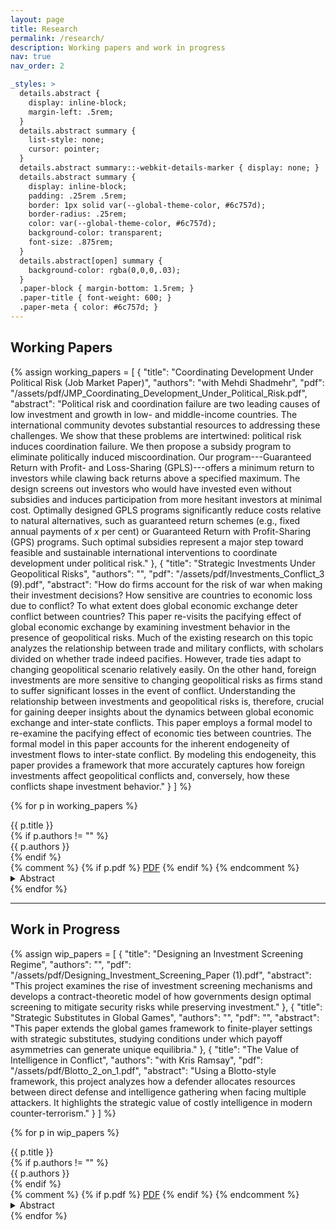 ```yaml
---
layout: page
title: Research
permalink: /research/
description: Working papers and work in progress
nav: true
nav_order: 2

_styles: >
  details.abstract {
    display: inline-block;
    margin-left: .5rem;
  }
  details.abstract summary {
    list-style: none;
    cursor: pointer;
  }
  details.abstract summary::-webkit-details-marker { display: none; }
  details.abstract summary {
    display: inline-block;
    padding: .25rem .5rem;
    border: 1px solid var(--global-theme-color, #6c757d);
    border-radius: .25rem;
    color: var(--global-theme-color, #6c757d);
    background-color: transparent;
    font-size: .875rem;
  }
  details.abstract[open] summary {
    background-color: rgba(0,0,0,.03);
  }
  .paper-block { margin-bottom: 1.5rem; }
  .paper-title { font-weight: 600; }
  .paper-meta { color: #6c757d; }
---
```


## Working Papers

{% assign working_papers = 
  [
    {
      "title": "Coordinating Development Under Political Risk (Job Market Paper)",
      "authors": "with Mehdi Shadmehr",
      "pdf": "/assets/pdf/JMP_Coordinating_Development_Under_Political_Risk.pdf",
      "abstract": "Political risk and coordination failure are two leading causes of low investment and growth in low- and middle-income countries. The international community devotes substantial resources to addressing these challenges. We show that these problems are intertwined: political risk induces coordination failure. We then propose a subsidy program to eliminate politically induced miscoordination. Our program---Guaranteed Return with Profit- and Loss-Sharing (GPLS)---offers a minimum return to investors while clawing back returns above a specified maximum. The design screens out investors who would have invested even without subsidies and induces participation from more hesitant investors at minimal cost. Optimally designed GPLS programs significantly reduce costs relative to natural alternatives, such as guaranteed return schemes (e.g., fixed annual payments of $x$ per cent) or Guaranteed Return with Profit-Sharing (GPS) programs. Such optimal subsidies represent a major step toward feasible and sustainable international interventions to coordinate development under political risk."
    },
    {
      "title": "Strategic Investments Under Geopolitical Risks",
      "authors": "",
      "pdf": "/assets/pdf/Investments_Conflict_3 (9).pdf",
      "abstract": "How do firms account for the risk of war when making their investment decisions? How sensitive are countries to economic loss due to conflict? To what extent does global economic exchange deter conflict between countries? This paper re-visits the pacifying effect of global economic exchange by examining investment behavior in the presence of geopolitical risks. Much of the existing research on this topic analyzes the relationship between trade and military conflicts, with scholars divided on whether trade indeed pacifies. However, trade ties adapt to changing geopolitical scenario relatively easily. On the other hand, foreign investments are more sensitive to changing geopolitical risks as firms stand to suffer significant losses in the event of conflict. Understanding the relationship between investments and geopolitical risks is, therefore, crucial for gaining deeper insights about the dynamics between global economic exchange and inter-state conflicts. This paper employs a formal model to re-examine the pacifying effect of economic ties between countries. The formal model in this paper accounts for the inherent endogeneity of investment flows to inter-state conflict. By modeling this endogeneity, this paper provides a framework that more accurately captures how foreign investments affect geopolitical conflicts and, conversely, how these conflicts shape investment behavior."
    }
  ]
%}

{% for p in working_papers %}
<div class="paper-block">
  <div class="paper-title">{{ p.title }}</div>
  {% if p.authors != "" %}<div class="paper-meta">{{ p.authors }}</div>{% endif %}
  <div class="mt-1">
    {% comment %}
    {% if p.pdf %}
      <a class="btn btn-sm btn-outline-primary" href="{{ p.pdf | relative_url }}" target="_blank">PDF</a>
    {% endif %}
    {% endcomment %}
    <details class="abstract">
      <summary>Abstract</summary>
      <div class="mt-2">{{ p.abstract }}</div>
    </details>
  </div>
</div>
{% endfor %}

---

## Work in Progress

{% assign wip_papers = 
  [
    {
      "title": "Designing an Investment Screening Regime",
      "authors": "",
      "pdf": "/assets/pdf/Designing_Investment_Screening_Paper (1).pdf",
      "abstract": "This project examines the rise of investment screening mechanisms and develops a contract-theoretic model of how governments design optimal screening to mitigate security risks while preserving investment."
    },
    {
      "title": "Strategic Substitutes in Global Games",
      "authors": "",
      "pdf": "",
      "abstract": "This paper extends the global games framework to finite-player settings with strategic substitutes, studying conditions under which payoff asymmetries can generate unique equilibria."
    },
    {
      "title": "The Value of Intelligence in Conflict",
      "authors": "with Kris Ramsay",
      "pdf": "/assets/pdf/Blotto_2_on_1.pdf",
      "abstract": "Using a Blotto-style framework, this project analyzes how a defender allocates resources between direct defense and intelligence gathering when facing multiple attackers. It highlights the strategic value of costly intelligence in modern counter-terrorism."
    }
  ]
%}

{% for p in wip_papers %}
<div class="paper-block">
  <div class="paper-title">{{ p.title }}</div>
  {% if p.authors != "" %}<div class="paper-meta">{{ p.authors }}</div>{% endif %}
  <div class="mt-1">
    {% comment %}
    {% if p.pdf %}
      <a class="btn btn-sm btn-outline-primary" href="{{ p.pdf | relative_url }}" target="_blank">PDF</a>
    {% endif %}
    {% endcomment %}
    <details class="abstract">
      <summary>Abstract</summary>
      <div class="mt-2">{{ p.abstract }}</div>
    </details>
  </div>
</div>
{% endfor %}

